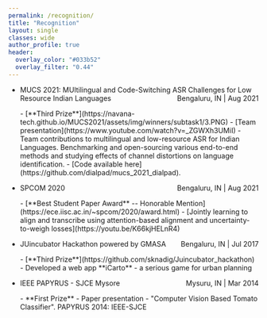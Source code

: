 ```yaml
---
permalink: /recognition/
title: "Recognition"
layout: single
classes: wide
author_profile: true
header:
  overlay_color: "#033b52"
  overlay_filter: "0.44"
---
```


- <p style="text-align:left;">MUCS 2021: MUltilingual and Code-Switching ASR Challenges for Low Resource Indian Languages<span style="float:right;">Bengaluru, IN | Aug 2021</span> </p>
  - [**Third Prize**](https://navana-tech.github.io/MUCS2021/assets/img/winners/subtask1/3.PNG)
  - [Team presentation](https://www.youtube.com/watch?v=_ZGWXh3UMiI)
  - Team contributions to multilingual and low-resource ASR for Indian Languages. Benchmarking and open-sourcing various end-to-end methods and studying effects of channel distortions on language identification.
  - [Code available here](https://github.com/dialpad/mucs_2021_dialpad).

- <p style="text-align:left;">SPCOM 2020<span style="float:right;">Bengaluru, IN | Aug 2021</span> </p>
  - [**Best Student Paper Award** -- Honorable Mention](https://ece.iisc.ac.in/~spcom/2020/award.html)
  - [Jointly learning to align and transcribe using attention-based alignment and uncertainty-to-weigh losses](https://youtu.be/K66kjHELnR4)

- <p style="text-align:left;">JUincubator Hackathon powered by GMASA<span style="float:right;">Bengaluru, IN | Jul 2017</span> </p>
  - [**Third Prize**](https://github.com/sknadig/Juincubator_hackathon)
  - Developed a web app **iCarto** - a serious game for urban planning

- <p style="text-align:left;">IEEE PAPYRUS - SJCE Mysore<span style="float:right;">Mysuru, IN | Mar 2014</span> </p>
  - **First Prize**
  - Paper presentation - "Computer Vision Based Tomato Classifier". PAPYRUS 2014: IEEE-SJCE